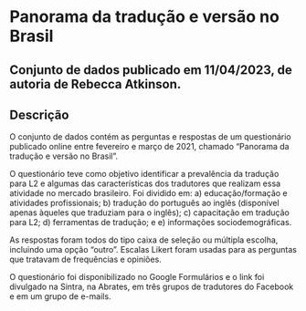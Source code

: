 # Panorama da tradução e versão no Brasil

## Conjunto de dados publicado em 11/04/2023, de autoria de Rebecca Atkinson.

## Descrição

O conjunto de dados contém as perguntas e respostas de um questionário publicado online entre fevereiro e março de 2021, chamado “Panorama da tradução e versão no Brasil”.

O questionário teve como objetivo identificar a prevalência da tradução para L2 e algumas das características dos tradutores que realizam essa atividade no mercado brasileiro. Foi dividido em: a) educação/formação e atividades profissionais; b) tradução do português ao inglês (disponível apenas àqueles que traduziam para o inglês); c) capacitação em tradução para L2; d) ferramentas de tradução; e e) informações sociodemográficas.

As respostas foram todos do tipo caixa de seleção ou múltipla escolha, incluindo uma opção “outro”. Escalas Likert foram usadas para as perguntas que tratavam de frequências e opiniões.

O questionário foi disponibilizado no Google Formulários e o link foi divulgado na Sintra, na Abrates, em três grupos de tradutores do Facebook e em um grupo de e-mails. 
